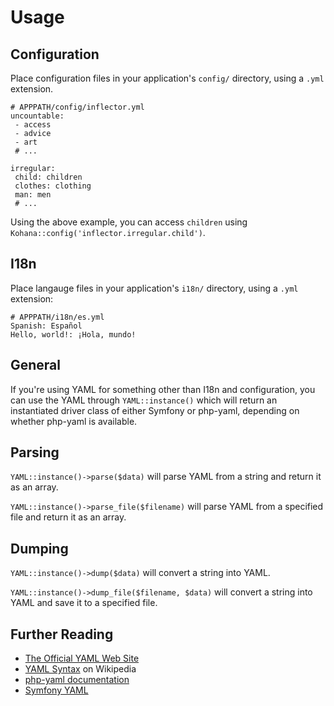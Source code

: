 # Usage

## Configuration

Place configuration files in your application's `config/` directory, using a `.yml` extension.

    # APPPATH/config/inflector.yml
    uncountable:
     - access
     - advice
     - art
     # ...

    irregular:
     child: children
     clothes: clothing
     man: men
     # ...

Using the above example, you can access `children` using `Kohana::config('inflector.irregular.child')`.

## I18n

Place langauge files in your application's `i18n/` directory, using a `.yml` extension:

    # APPPATH/i18n/es.yml
    Spanish: Español
    Hello, world!: ¡Hola, mundo!

## General

If you're using YAML for something other than I18n and configuration, you can use the YAML through `YAML::instance()` which
will return an instantiated driver class of either Symfony or php-yaml, depending on whether php-yaml is available.

## Parsing

`YAML::instance()->parse($data)` will parse YAML from a string and return it as an array.

`YAML::instance()->parse_file($filename)` will parse YAML from a specified file and return it as an array.

## Dumping

`YAML::instance()->dump($data)` will convert a string into YAML.

`YAML::instance()->dump_file($filename, $data)` will convert a string into YAML and save it to a specified file.

## Further Reading

 * [The Official YAML Web Site](http://www.yaml.org/)
 * [YAML Syntax](http://en.wikipedia.org/wiki/YAML#Syntax) on Wikipedia
 * [php-yaml documentation](http://php.net/manual/en/book.yaml.php)
 * [Symfony YAML](http://components.symfony-project.org/yaml/)

